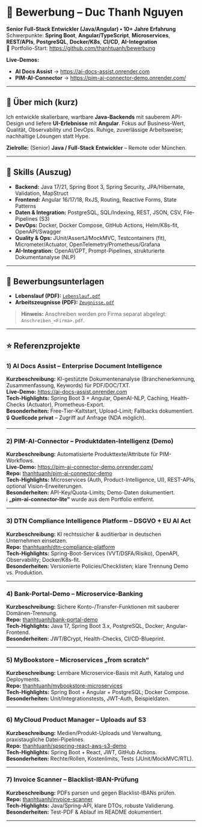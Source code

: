 # 📌 Bewerbung – Duc Thanh Nguyen

**Senior Full-Stack Entwickler (Java/Angular) • 10+ Jahre Erfahrung**  
Schwerpunkte: **Spring Boot**, **Angular/TypeScript**, **Microservices**, **REST/APIs**, **PostgreSQL**, **Docker/K8s**, **CI/CD**, **AI-Integration**  
🔗 Portfolio-Start: https://github.com/thanhtuanh/bewerbung

**Live-Demos:**  
- **AI Docs Assist** → https://ai-docs-assist.onrender.com  
- **PIM-AI-Connector** → https://pim-ai-connector-demo.onrender.com/

---

## 🧭 Über mich (kurz)
Ich entwickle skalierbare, wartbare **Java-Backends** mit sauberem API-Design und liefere **UI-Erlebnisse** mit **Angular**. Fokus auf Business-Wert, Qualität, Observability und DevOps. Ruhige, zuverlässige Arbeitsweise; nachhaltige Lösungen statt Hype.

**Zielrolle:** (Senior) **Java / Full-Stack Entwickler** – Remote oder München.

---

## 🧰 Skills (Auszug)
- **Backend:** Java 17/21, Spring Boot 3, Spring Security, JPA/Hibernate, Validation, MapStruct  
- **Frontend:** Angular 16/17/18, RxJS, Routing, Reactive Forms, State Patterns  
- **Daten & Integration:** PostgreSQL, SQL/Indexing, REST, JSON, CSV, File-Pipelines (S3)  
- **DevOps:** Docker, Docker Compose, GitHub Actions, Helm/K8s-fit, OpenAPI/Swagger  
- **Quality & Ops:** JUnit/AssertJ/MockMVC, Testcontainers (fit), Micrometer/Actuator, OpenTelemetry/Prometheus/Grafana  
- **AI-Integration:** OpenAI/GPT, Prompt-Pipelines, strukturierte Dokumentanalyse (NLP)

---

## 📄 Bewerbungsunterlagen
- **Lebenslauf (PDF):** [`Lebenslauf.pdf`](./Lebenslauf.pdf)
- **Arbeitszeugnisse (PDF):** [`Zeugnisse.pdf`](./Zeugnisse.pdf)

> **Hinweis:** Anschreiben werden pro Firma separat abgelegt: `Anschreiben_<Firma>.pdf`.

---

## ⭐ Referenzprojekte

### 1) AI Docs Assist – Enterprise Document Intelligence
**Kurzbeschreibung:** KI-gestützte Dokumentenanalyse (Branchenerkennung, Zusammenfassung, Keywords) für PDF/DOC/TXT.  
**Live-Demo:** https://ai-docs-assist.onrender.com  
**Tech-Highlights:** Spring Boot 3 + Angular, OpenAI-NLP, Caching, Health-Checks (Actuator), Prometheus-Export.  
**Besonderheiten:** Free-Tier-Kaltstart, Upload-Limit; Fallbacks dokumentiert.  
🔒 **Quellcode privat** – Zugriff auf Anfrage (NDA möglich).

---

### 2) PIM-AI-Connector – Produktdaten-Intelligenz (Demo)
**Kurzbeschreibung:** Automatisierte Produkttexte/Attribute für PIM-Workflows.  
**Live-Demo:** https://pim-ai-connector-demo.onrender.com/  
**Repo:** [thanhtuanh/pim-ai-connector-demo](https://github.com/thanhtuanh/pim-ai-connector-demo)  
**Tech-Highlights:** Microservices (Auth, Product-Intelligence, UI), REST-APIs, optional Vision-Erweiterungen.  
**Besonderheiten:** API-Key/Quota-Limits; Demo-Daten dokumentiert.  
ℹ️ **„pim-ai-connector-lite“** wurde aus dem Portfolio entfernt.

---

### 3) DTN Compliance Intelligence Platform – DSGVO + EU AI Act
**Kurzbeschreibung:** KI rechtssicher & auditierbar in deutschen Unternehmen einsetzen.    
**Repo:** [thanhtuanh/dtn-compliance-platform](https://github.com/thanhtuanh/dtn-compliance-platform)  
**Tech-Highlights:** Spring-Boot-Services (VVT/DSFA/Risiko), OpenAPI, Observability; Docker/K8s-fit.  
**Besonderheiten:** Versionierte Policies/Checklisten; klare Trennung Demo vs. Produktion.

---

### 4) Bank-Portal-Demo – Microservice-Banking
**Kurzbeschreibung:** Sichere Konto-/Transfer-Funktionen mit sauberer Domänen-Trennung.  
**Repo:** [thanhtuanh/bank-portal-demo](https://github.com/thanhtuanh/bankportal-demo)  
**Tech-Highlights:** Java 17, Spring Boot 3.x, PostgreSQL, Docker; Angular-Frontend.  
**Besonderheiten:** JWT/BCrypt, Health-Checks, CI/CD-Blueprint.

---

### 5) MyBookstore – Microservices „from scratch“
**Kurzbeschreibung:** Lernbare Microservice-Basis mit Auth, Katalog und Deployments.  
**Repo:** [thanhtuanh/mybookstore-microservices](https://github.com/thanhtuanh/mybookstore-microservices)  
**Tech-Highlights:** Spring Boot + Angular + PostgreSQL; Docker Compose.  
**Besonderheiten:** Unit/Integrationstests, JWT-Auth, Beispieldaten.

---

### 6) MyCloud Product Manager – Uploads auf S3
**Kurzbeschreibung:** Medien/Produkt-Uploads und Verwaltung, praxistaugliche Datei-Pipelines.  
**Repo:** [thanhtuanh/spspring-react-aws-s3-demo](https://github.com/thanhtuanh/spspring-react-aws-s3-demo)  
**Tech-Highlights:** Spring Boot + React, JWT, GitHub Actions.  
**Besonderheiten:** Rechte/Rollen, Kostenlimits, Tests (JUnit/MockMVC/RTL).

---

### 7) Invoice Scanner – Blacklist-IBAN-Prüfung
**Kurzbeschreibung:** PDFs parsen und gegen Blacklist-IBANs prüfen.  
**Repo:** [thanhtuanh/invoice-scanner](https://github.com/thanhtuanh/invoice-scanner)  
**Tech-Highlights:** Java/Spring-API, klare DTOs, robuste Validierung.  
**Besonderheiten:** Test-PDF & Ablauf im README dokumentiert.

---


